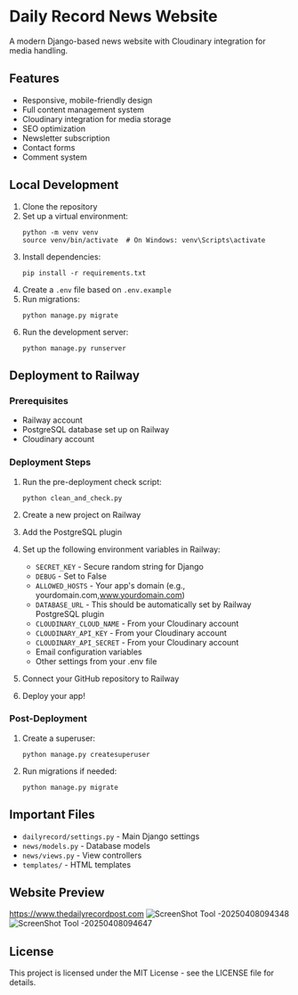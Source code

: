 # Daily Record News Website

A modern Django-based news website with Cloudinary integration for media handling.

## Features

- Responsive, mobile-friendly design
- Full content management system
- Cloudinary integration for media storage
- SEO optimization
- Newsletter subscription
- Contact forms
- Comment system

## Local Development

1. Clone the repository
2. Set up a virtual environment:
   ```
   python -m venv venv
   source venv/bin/activate  # On Windows: venv\Scripts\activate
   ```
3. Install dependencies:
   ```
   pip install -r requirements.txt
   ```
4. Create a `.env` file based on `.env.example`
5. Run migrations:
   ```
   python manage.py migrate
   ```
6. Run the development server:
   ```
   python manage.py runserver
   ```

## Deployment to Railway

### Prerequisites

- Railway account
- PostgreSQL database set up on Railway
- Cloudinary account

### Deployment Steps

1. Run the pre-deployment check script:
   ```
   python clean_and_check.py
   ```

2. Create a new project on Railway

3. Add the PostgreSQL plugin

4. Set up the following environment variables in Railway:
   - `SECRET_KEY` - Secure random string for Django
   - `DEBUG` - Set to False
   - `ALLOWED_HOSTS` - Your app's domain (e.g., yourdomain.com,www.yourdomain.com)
   - `DATABASE_URL` - This should be automatically set by Railway PostgreSQL plugin
   - `CLOUDINARY_CLOUD_NAME` - From your Cloudinary account
   - `CLOUDINARY_API_KEY` - From your Cloudinary account
   - `CLOUDINARY_API_SECRET` - From your Cloudinary account
   - Email configuration variables
   - Other settings from your .env file

5. Connect your GitHub repository to Railway

6. Deploy your app!

### Post-Deployment

1. Create a superuser:
   ```
   python manage.py createsuperuser
   ```

2. Run migrations if needed:
   ```
   python manage.py migrate
   ```

## Important Files

- `dailyrecord/settings.py` - Main Django settings
- `news/models.py` - Database models
- `news/views.py` - View controllers
- `templates/` - HTML templates

## Website Preview
https://www.thedailyrecordpost.com
![ScreenShot Tool -20250408094348](https://github.com/user-attachments/assets/34d85a6f-8859-4735-8750-f5fa98f249a0)
![ScreenShot Tool -20250408094647](https://github.com/user-attachments/assets/c59d509e-7d5c-47a1-b585-d664a93f9bb6)

## License

This project is licensed under the MIT License - see the LICENSE file for details.
